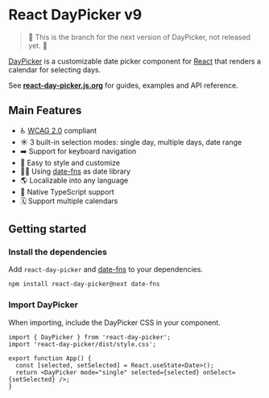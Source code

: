 # React DayPicker v9

> 🚧 This is the branch for the next version of DayPicker, not released yet. 🚧

[DayPicker](http://react-day-picker.js.org) is a customizable date picker component for [React](https://reactjs.org) that renders a calendar for selecting days.

See **[react-day-picker.js.org](http://react-day-picker.js.org)** for guides, examples and API reference.

## Main Features

- ♿️ [WCAG 2.0](https://www.w3.org/TR/WCAG20/) compliant
- ☀️ 3 built-in selection modes: single day, multiple days, date range
- ➡️ Support for keyboard navigation
- 🎨 Easy to style and customize
- 🧘‍♀️ Using [date-fns](http://date-fns.org) as date library
- 🌎 Localizable into any language
- 🤖 Native TypeScript support
- 🗓 Support multiple calendars

## Getting started

### Install the dependencies

Add `react-day-picker` and [date-fns](https://date-fns.org) to your dependencies.

```sh npm2yarn
npm install react-day-picker@next date-fns
```

### Import DayPicker

When importing, include the DayPicker CSS in your component.

```tsx
import { DayPicker } from 'react-day-picker';
import 'react-day-picker/dist/style.css';

export function App() {
  const [selected, setSelected] = React.useState<Date>();
  return <DayPicker mode="single" selected={selected} onSelect={setSelected} />;
}
```
